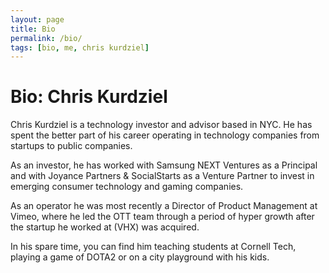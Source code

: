 ```yaml
---
layout: page
title: Bio
permalink: /bio/
tags: [bio, me, chris kurdziel]
---
```


# Bio: Chris Kurdziel

Chris Kurdziel is a technology investor and advisor based in NYC. He has spent the better part of his career operating in technology companies from startups to public companies. 

As an investor, he has worked with Samsung NEXT Ventures as a Principal and with Joyance Partners & SocialStarts as a Venture Partner to invest in emerging consumer technology and gaming companies.

As an operator he was most recently a Director of Product Management at Vimeo, where he led the OTT team through a period of hyper growth after the startup he worked at (VHX) was acquired. 

In his spare time, you can find him teaching students at Cornell Tech, playing a game of DOTA2 or on a city playground with his kids.
